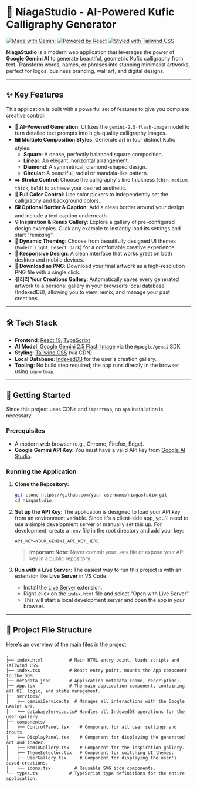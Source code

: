 # 🕌 NiagaStudio - AI-Powered Kufic Calligraphy Generator

[![Made with Gemini](https://img.shields.io/badge/Made%20with-Gemini%20AI-blueviolet)](https://ai.google.dev/) [![Powered by React](https://img.shields.io/badge/Powered%20by-React-blue)](https://react.dev/) [![Styled with Tailwind CSS](https://img.shields.io/badge/Styled%20with-Tailwind%20CSS-38B2AC)](https://tailwindcss.com/)

**NiagaStudio** is a modern web application that leverages the power of **Google Gemini AI** to generate beautiful, geometric Kufic calligraphy from text. Transform words, names, or phrases into stunning minimalist artworks, perfect for logos, business branding, wall art, and digital designs.

---

## ✨ Key Features

This application is built with a powerful set of features to give you complete creative control:

-   **🎨 AI-Powered Generation**: Utilizes the `gemini-2.5-flash-image` model to turn detailed text prompts into high-quality calligraphy images.
-   **🖼️ Multiple Composition Styles**: Generate art in four distinct Kufic styles:
    -   **Square**: A dense, perfectly balanced square composition.
    -   **Linear**: An elegant, horizontal arrangement.
    -   **Diamond**: A symmetrical, diamond-shaped design.
    -   **Circular**: A beautiful, radial or mandala-like pattern.
-   **✒️ Stroke Control**: Choose the calligraphy's line thickness (`thin`, `medium`, `thick`, `bold`) to achieve your desired aesthetic.
-   **🎨 Full Color Control**: Use color pickers to independently set the calligraphy and background colors.
-   **🖼️ Optional Border & Caption**: Add a clean border around your design and include a text caption underneath.
-   **💡 Inspiration & Remix Gallery**: Explore a gallery of pre-configured design examples. Click any example to instantly load its settings and start "remixing".
-   **🎨 Dynamic Theming**: Choose from beautifully designed UI themes (`Modern Light`, `Desert Dark`) for a comfortable creative experience.
-   **📱 Responsive Design**: A clean interface that works great on both desktop and mobile devices.
-   **💾 Download as PNG**: Download your final artwork as a high-resolution PNG file with a single click.
-   **갤러리 Your Creations Gallery**: Automatically saves every generated artwork to a personal gallery in your browser's local database (IndexedDB), allowing you to view, remix, and manage your past creations.

---

## 🛠️ Tech Stack

-   **Frontend**: [React 19](https://react.dev/), [TypeScript](https://www.typescriptlang.org/)
-   **AI Model**: [Google Gemini 2.5 Flash Image](https://ai.google.dev/) via the `@google/genai` SDK
-   **Styling**: [Tailwind CSS](https://tailwindcss.com/) (via CDN)
-   **Local Database**: [IndexedDB](https://developer.mozilla.org/en-US/docs/Web/API/IndexedDB_API) for the user's creation gallery.
-   **Tooling**: No build step required; the app runs directly in the browser using `importmap`.

---

## 🚀 Getting Started

Since this project uses CDNs and `importmap`, no `npm` installation is necessary.

### Prerequisites

-   A modern web browser (e.g., Chrome, Firefox, Edge).
-   **Google Gemini API Key**: You must have a valid API key from [Google AI Studio](https://aistudio.google.com/app/apikey).

### Running the Application

1.  **Clone the Repository:**
    ```bash
    git clone https://github.com/your-username/niagastudio.git
    cd niagastudio
    ```

2.  **Set up the API Key:**
    The application is designed to load your API key from an environment variable. Since it's a client-side app, you'll need to use a simple development server or manually set this up. For development, create a `.env` file in the root directory and add your key:
    ```
    API_KEY=YOUR_GEMINI_API_KEY_HERE
    ```
    > **Important Note**: Never commit your `.env` file or expose your API key in a public repository.

3.  **Run with a Live Server:**
    The easiest way to run this project is with an extension like **Live Server** in VS Code.
    -   Install the [Live Server](https://marketplace.visualstudio.com/items?itemName=ritwickdey.LiveServer) extension.
    -   Right-click on the `index.html` file and select "Open with Live Server".
    -   This will start a local development server and open the app in your browser.

---

## 📁 Project File Structure

Here's an overview of the main files in the project:

```
.
├── index.html          # Main HTML entry point, loads scripts and Tailwind CSS.
├── index.tsx           # React entry point, mounts the App component to the DOM.
├── metadata.json       # Application metadata (name, description).
├── App.tsx             # The main application component, containing all UI, logic, and state management.
├── services/
│   ├── geminiService.ts  # Manages all interactions with the Google Gemini API.
│   └── databaseService.ts# Handles all IndexedDB operations for the user gallery.
├── components/
│   ├── ControlPanel.tsx    # Component for all user settings and inputs.
│   ├── DisplayPanel.tsx    # Component for displaying the generated art and loader.
│   ├── RemixGallery.tsx    # Component for the inspiration gallery.
│   ├── ThemeSelector.tsx   # Component for switching UI themes.
│   ├── UserGallery.tsx     # Component for displaying the user's saved creations.
│   └── icons.tsx         # Reusable SVG icon components.
└── types.ts            # TypeScript type definitions for the entire application.
```